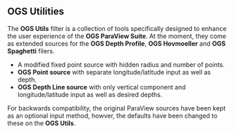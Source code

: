 ## OGS Utilities

The **OGS Utils** filter is a collection of tools specifically designed to enhance the user experience of the **OGS ParaView Suite**. At the moment, they come as extended sources for the **OGS Depth Profile**, **OGS Hovmoeller** and **OGS Spaghetti** filers.

* A modified fixed point source with hidden radius and number of points.
* **OGS Point source** with separate longitude/latitude input as well as depth.
* **OGS Depth Line source** with only vertical component and longitude/latitude input as well as desired depths.

For backwards compatibility, the original ParaView sources have been kept as an optional input method, howver, the defaults have been changed to these on the **OGS Utils**.